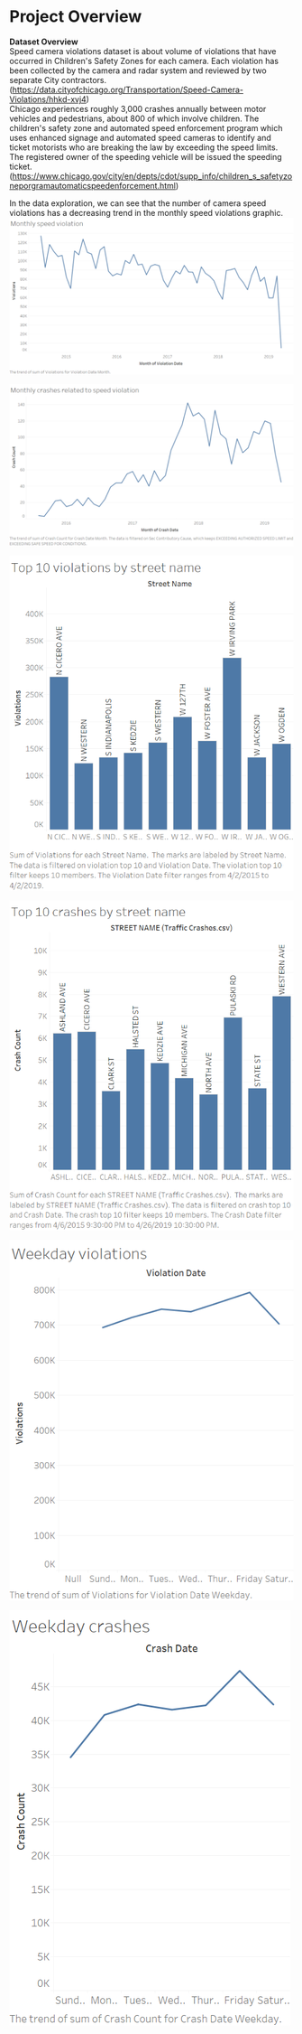 # Project Overview
**Dataset Overview**  
Speed camera violations dataset is about volume of violations that have occurred in Children's Safety Zones for each camera. Each violation has been collected by the camera and radar system and reviewed by two separate City contractors.(https://data.cityofchicago.org/Transportation/Speed-Camera-Violations/hhkd-xvj4)  
Chicago experiences roughly 3,000 crashes annually between motor vehicles and pedestrians, about 800 of which involve children. The children's safety zone and automated speed enforcement program which uses enhanced signage and automated speed cameras to identify and ticket motorists who are breaking the law by exceeding the speed limits. The registered owner of the speeding vehicle will be issued the speeding ticket. (https://www.chicago.gov/city/en/depts/cdot/supp_info/children_s_safetyzoneporgramautomaticspeedenforcement.html)

In the data exploration, we can see that the number of camera speed violations has a decreasing trend in the monthly speed violations graphic.
![alt text](https://github.com/jma4/MSIS-2629-Individual-Project/blob/master/image/Monthly%20speed%20violations.png)  
  
  
  
![alt text](https://github.com/jma4/MSIS-2629-Individual-Project/blob/master/image/Monthly%20crashes.png)  
  
  
  
  
![alt text](https://github.com/jma4/MSIS-2629-Individual-Project/blob/master/image/Top%2010%20violations.png)  
  
  
![alt text](https://github.com/jma4/MSIS-2629-Individual-Project/blob/master/image/Top%2010%20crashes.png)  
  
  
  
![alt text](https://github.com/jma4/MSIS-2629-Individual-Project/blob/master/image/Weekday%20violations.png)  
  
  
  
  
![alt text](https://github.com/jma4/MSIS-2629-Individual-Project/blob/master/image/Weekday%20crashes.png)  
  
  
  
  
